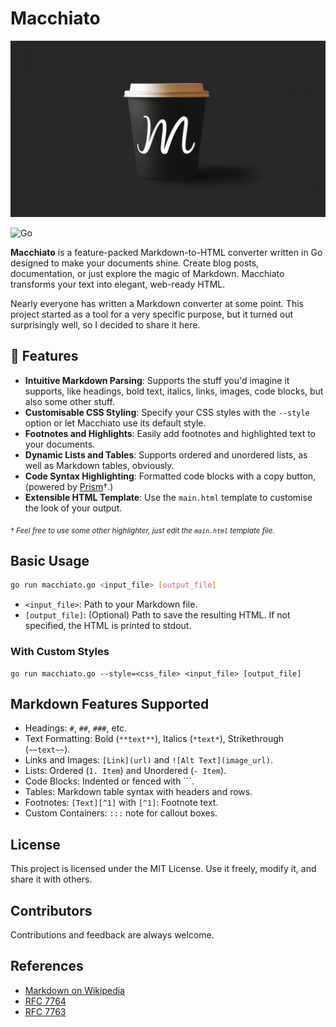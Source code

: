 # Macchiato

![logo](macchiato-logo.webp)

![Go](https://img.shields.io/badge/go-%2300ADD8.svg?style=for-the-badge&logo=go&logoColor=white)

**Macchiato** is a feature-packed Markdown-to-HTML converter written in Go designed to make your documents shine. Create blog posts, documentation, or just explore the magic of Markdown. Macchiato transforms your text into elegant, web-ready HTML.

Nearly everyone has written a Markdown converter at some point. This project started as a tool for a very specific purpose, but it turned out surprisingly well, so I decided to share it here.

## 🚀 Features
- **Intuitive Markdown Parsing**: Supports the stuff you'd imagine it supports, like headings, bold text, italics, links, images, code blocks, but also some other stuff.
- **Customisable CSS Styling**: Specify your CSS styles with the `--style` option or let Macchiato use its default style.
- **Footnotes and Highlights**: Easily add footnotes and highlighted text to your documents.
- **Dynamic Lists and Tables**: Supports ordered and unordered lists, as well as Markdown tables, obviously.
- **Code Syntax Highlighting**: Formatted code blocks with a copy button, (powered by [Prism](https://prismjs.com/)†.)
- **Extensible HTML Template**: Use the `main.html` template to customise the look of your output.

<sub>_† Feel free to use some other highlighter, just edit the `main.html` template file._</sub>

## Basic Usage

```bash
go run macchiato.go <input_file> [output_file]
```

- `<input_file>`: Path to your Markdown file.
- `[output_file]`: (Optional) Path to save the resulting HTML. If not specified, the HTML is printed to stdout.

### With Custom Styles

```
go run macchiato.go --style=<css_file> <input_file> [output_file]
```


## Markdown Features Supported

-   Headings: `#`, `##`, `###`, etc.
-   Text Formatting: Bold (`**text**`), Italics (`*text*`), Strikethrough (`~~text~~`).
-   Links and Images: `[Link](url)` and `![Alt Text](image_url)`.
-   Lists: Ordered (`1. Item`) and Unordered (`- Item`).
-   Code Blocks: Indented or fenced with \`\`\`.
-   Tables: Markdown table syntax with headers and rows.
-   Footnotes: `[Text][^1]` with `[^1]`: Footnote text.
-   Custom Containers: `:::` note for callout boxes.


## License

This project is licensed under the MIT License. Use it freely, modify it, and share it with others.


## Contributors

Contributions and feedback are always welcome.

## References

- [Markdown on Wikipedia](https://en.wikipedia.org/wiki/Markdown)
- [RFC 7764](https://datatracker.ietf.org/doc/html/rfc7764.html)
- [RFC 7763](https://datatracker.ietf.org/doc/html/rfc7763.html)
